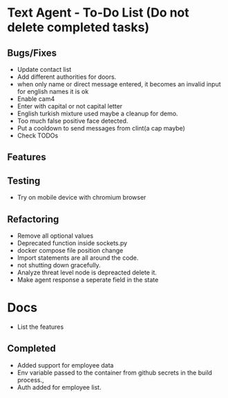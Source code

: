 # Text Agent - To-Do List (Do not delete completed tasks)

## Bugs/Fixes

- Update contact list
- Add different authorities for doors.
- when only name or direct message entered, it becomes an invalid input for english names it is ok
- Enable cam4
- Enter with capital or not capital letter
- English turkish mixture used maybe a cleanup for demo.
- Too much false positive face detected.
- Put a cooldown to send messages from clint(a cap maybe)
- Check TODOs

## Features

## Testing

- Try on mobile device with chromium browser

## Refactoring

- Remove all optional values
- Deprecated function inside sockets.py
- docker compose file position change
- Import statements are all around the code.
- not shutting down gracefully.
- Analyze threat level node is depreacted delete it.
- Make agent response a seperate field in the state

# Docs

- List the features

## Completed

- Added support for employee data
- Env variable passed to the container from github secrets in the build process.,
- Auth added for employee list.
